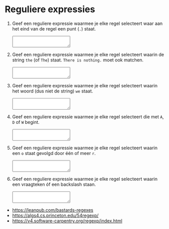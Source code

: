 # Reguliere expressies

1.  Geef een reguliere expressie waarmee je elke regel selecteert waar aan het eind van de regel een punt (`.`) staat.

    <textarea name="form[q1]" rows="2" required></textarea>

2.  Geef een reguliere expressie waarmee je elke regel selecteert waarin de string `the` (of `The`) staat. `There is nothing.` moet ook matchen.

    <textarea name="form[q2]" rows="2" required></textarea>

3.  Geef een reguliere expressie waarmee je elke regel selecteert waarin het woord (dus niet de string) `we` staat.

    <textarea name="form[q3]" rows="2" required></textarea>

4.  Geef een reguliere expressie waarmee je elke regel selecteert die met `A`, `D` of `W` begint.

    <textarea name="form[q4]" rows="2" required></textarea>

5.  Geef een reguliere expressie waarmee je elke regel selecteert waarin een `o` staat gevolgd door één of meer `r`.

    <textarea name="form[q5]" rows="2" required></textarea>

6.  Geef een reguliere expressie waarmee je elke regel selecteert waarin een vraagteken óf een backslash staan.

    <textarea name="form[q6]" rows="2" required></textarea>

- https://leanpub.com/bastards-regexes
- https://algs4.cs.princeton.edu/54regexp/
- https://v4.software-carpentry.org/regexp/index.html
